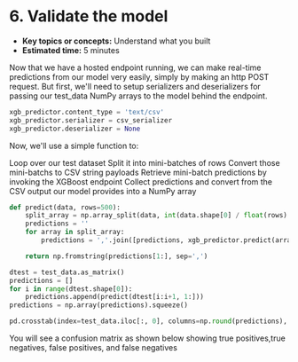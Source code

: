 # 6. Validate the model

* **Key topics or concepts:** Understand what you built
* **Estimated time:** 5 minutes

Now that we have a hosted endpoint running, we can make real-time predictions from our model very easily, simply by making an http POST request. But first, we'll need to setup serializers and deserializers for passing our test_data NumPy arrays to the model behind the endpoint.

```python
xgb_predictor.content_type = 'text/csv'
xgb_predictor.serializer = csv_serializer
xgb_predictor.deserializer = None
```
Now, we'll use a simple function to:

Loop over our test dataset
Split it into mini-batches of rows
Convert those mini-batchs to CSV string payloads
Retrieve mini-batch predictions by invoking the XGBoost endpoint
Collect predictions and convert from the CSV output our model provides into a NumPy array

```python
def predict(data, rows=500):
    split_array = np.array_split(data, int(data.shape[0] / float(rows) + 1))
    predictions = ''
    for array in split_array:
        predictions = ','.join([predictions, xgb_predictor.predict(array).decode('utf-8')])

    return np.fromstring(predictions[1:], sep=',')

dtest = test_data.as_matrix()
predictions = []
for i in range(dtest.shape[0]):
    predictions.append(predict(dtest[i:i+1, 1:]))
predictions = np.array(predictions).squeeze()

pd.crosstab(index=test_data.iloc[:, 0], columns=np.round(predictions), rownames=['actual'], colnames=['predictions'])
```

You will see a confusion matrix as shown below showing true positives,true negatives, false positives, and false negatives


